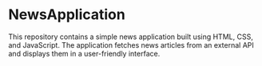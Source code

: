 # NewsApplication
This repository contains a simple news application built using HTML, CSS, and JavaScript. The application fetches news articles from an external API and displays them in a user-friendly interface.
